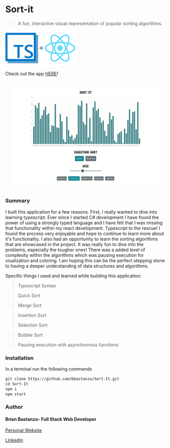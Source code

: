 # Sort-it

> A fun, interactive visual representation of popular sorting algorithms.


![typescript-react](MDimages/typescript-react.png)

Check out the app [HERE](https://suspicious-bassi-689da4.netlify.app/)!

#

<div align="center">
  <img width="460" height="300" src="MDimages/screencast.gif">
</div>

#

### Summary
I built this application for a few reasons. First, I really wanted to dive into 
learning typescript. Ever since I started C# development I have found the 
power of using a strongly typed language and I have felt that I was missing
that functionality within my react development. Typescript to the rescue!
I found the process very enjoyable and hope to continue to learn more about it's 
functionality. I also had an opportunity to learn the sorting algorithms 
that are showcased in the project. It was really fun to dive into the problems,
especially the tougher ones! There was a added level of complexity within the algorithms
which was pausing execution for viualization and coloring. I am hoping this can be 
the perfect stepping stone to having a deeper understanding of data structures 
and algorithms.
    
Specific things I used and learned while building this application:

> Typescript Syntax

> Quick Sort

> Merge Sort

> Insertion Sort

> Selection Sort

> Bubble Sort

> Pausing execution with asynchronous functions

### Installation

In a terminal run the following commands

```
git clone https://github.com/bbastanza/Sort-It.git
cd Sort-It
npm i
npm start
```

### Author

#### Brian Bastanza- Full Stack Web Developer

<a href="https://www.brianbastanza.me/" target="_blank" rel="noopener">Personal Website</a>

[LinkedIn](https://www.linkedin.com/in/bbastanza)
